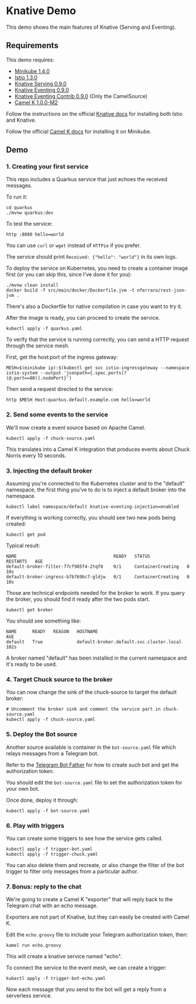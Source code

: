 # Knative Demo

This demo shows the main features of Knative (Serving and Eventing).

## Requirements

This demo requires:
- [Minikube 1.4.0](https://github.com/kubernetes/minikube/releases/tag/v1.4.0)
- [Istio 1.3.0](https://github.com/istio/istio/releases/tag/1.3.0)
- [Knative Serving 0.9.0](https://github.com/knative/serving/releases/tag/v0.9.0)
- [Knative Eventing 0.9.0](https://github.com/knative/eventing/releases/tag/v0.9.0)
- [Knative Eventing Contrib 0.9.0](https://github.com/knative/eventing-contrib/releases/tag/v0.9.0) (Only the CamelSource)
- [Camel K 1.0.0-M2](https://github.com/apache/camel-k/releases/tag/1.0.0-M2)

Follow the instructions on the official [Knative docs](https://knative.dev/docs/install/knative-with-minikube/) for installing both 
Istio and Knative.

Follow the official [Camel K docs](https://camel.apache.org/camel-k/latest/installation/minikube.html) for installing it on Minikube.

## Demo

### 1. Creating your first service

This repo includes a Quarkus service that just echoes the received messages.

To run it:

```
cd quarkus
./mvnw quarkus:dev
```

To test the service:

```
http :8080 hello=world
```

You can use `curl` or `wget` instead of `HTTPie` if you prefer.

The service should print `Received: {"hello": "world"}` in its own logs.

To deploy the service on Kubernetes, you need to create a container image first (or you can skip this, since I've done it for you):

```
./mvnw clean install
docker build -f src/main/docker/Dockerfile.jvm -t nferraro/rest-json-jvm .
```

There's also a Dockerfile for native compilation in case you want to try it.

After the image is ready, you can proceed to create the service.

```
kubectl apply -f quarkus.yaml
```

To verify that the service is running correctly, you can send a HTTP request through the service mesh.

First, get the host:port of the ingress gateway:

```
MESH=$(minikube ip):$(kubectl get svc istio-ingressgateway --namespace istio-system --output 'jsonpath={.spec.ports[?(@.port==80)].nodePort}')
```

Then send a request directed to the service:

```
http $MESH Host:quarkus.default.example.com hello=world
```

### 2. Send some events to the service

We'll now create a event source based on Apache Camel.

```
kubectl apply -f chuck-source.yaml
```

This translates into a Camel K integration that produces events about Chuck Norris every 10 seconds.

### 3. Injecting the default broker

Assuming you're connected to the Kubernetes cluster and to the "default" namespace, the first thing you've to do is to inject a 
default broker into the namespace.

```
kubectl label namespace/default knative-eventing-injection=enabled
```

If everything is working correctly, you should see two new pods being created:

```
kubectl get pod
```

Typical result:
```
NAME                                     READY   STATUS              RESTARTS   AGE
default-broker-filter-77cf985f4-2tqf8    0/1     ContainerCreating   0          10s
default-broker-ingress-b7b769bc7-gldjw   0/1     ContainerCreating   0          10s
```

Those are technical endpoints needed for the broker to work. If you query the broker, you should find it ready after the two pods start.

```
kubectl get broker
```

You should see something like:
```
NAME      READY   REASON   HOSTNAME                                   AGE
default   True             default-broker.default.svc.cluster.local   102s
```

A broker named "default" has been installed in the current namespace and it's ready to be used.

### 4. Target Chuck source to the broker

You can now change the sink of the chuck-source to target the default broker:

```
# Uncomment the broker sink and comment the service part in chuck-source.yaml
kubectl apply -f chuck-source.yaml
```


### 5. Deploy the Bot source

Another source available is container in the `bot-source.yaml` file which relays messages from a Telegram bot.

Refer to the [Telegram Bot Father](https://telegram.me/BotFather) for how to create such bot and get the authorization token.

You should edit the `bot-source.yaml` file to set the authorization token for your own bot.

Once done, deploy it through:

```
kubectl apply -f bot-source.yaml
```

### 6. Play with triggers

You can create some triggers to see how the service gets called.

```
kubectl apply -f trigger-bot.yaml
kubectl apply -f trigger-chuck.yaml
```

You can also delete them and recreate, or also change the filter of the bot trigger to filter
only messages from a particular author.

### 7. Bonus: reply to the chat

We're going to create a Camel K "exporter" that will reply back to the Telegram chat with an echo message.

Exporters are not part of Knative, but they can easily be created with Camel K.

Edit the `echo.groovy` file to include your Telegram authorization token, then:

```
kamel run echo.groovy
```

This will create a knative service named "echo".

To connect the service to the event mesh, we can create a trigger:

```
kubectl apply -f trigger-bot-echo.yaml
```

Now each message that you send to the bot will get a reply from a serverless service.
